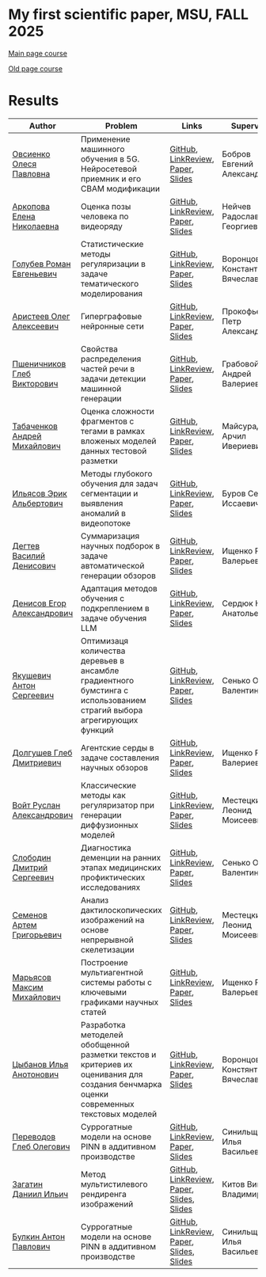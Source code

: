 # My first scientific paper, MSU, FALL 2025

[Main page course](https://m1p.org)

[Old page course](http://www.machinelearning.ru/wiki/index.php?title=Численные_методы_обучения_по_прецедентам_%28практика%2C_В.В._Стрижов%29)

# Results
| Author | Problem | Links | Supervisor | Scores | Reviewer |
| ------ | ------- | ----- | ---------- | ------ | -------- |
| [Овсиенко Олеся Павловна](https://github.com/olesyaovsienko) | Применение машинного обучения в 5G. Нейросетевой приемник и его CBAM модификации | [GitHub](https://github.com/olesyaovsienko/my_first_paper), [LinkReview](https://github.com/olesyaovsienko/my_first_paper/blob/master/linkreview.md), [Paper](https://github.com/olesyaovsienko/my_first_paper/blob/master/paper/main.pdf), [Slides](https://github.com/olesyaovsienko/my_first_paper/blob/master/slides/main.pdf) | Бобров Евгений Александрович | ![Dynamic JSON Badge](https://img.shields.io/badge/dynamic/json?url=https%3A%2F%2Fraw.githubusercontent.com%2Folesyaovsienko%2Fmy_first_paper%2Fmaster%2Fscore.json&query=message&label=%20&cacheSeconds=10) | |
| [Аркопова Елена Николаевна](https://github.com/k0lenk4) | Оценка позы человека по видеоряду | [GitHub](https://github.com/k0lenk4/my_first_paper), [LinkReview](https://github.com/k0lenk4/my_first_paper/blob/master/linkreview.md), [Paper](https://github.com/k0lenk4/my_first_paper/blob/master/paper/main.pdf), [Slides](https://github.com/k0lenk4/my_first_paper/blob/master/slides/main.pdf) | Нейчев Радослав Георгиев | ![Dynamic JSON Badge](https://img.shields.io/badge/dynamic/json?url=https%3A%2F%2Fraw.githubusercontent.com%2Fk0lenk4%2Fmy_first_paper%2Fmaster%2Fscore.json&query=message&label=%20&cacheSeconds=10) | |
| [Голубев Роман Евгеньевич]() | Статистические методы регуляризации в задаче тематического моделирования | [GitHub](), [LinkReview](), [Paper](), [Slides]() | Воронцов Константин Вячеславович | ![Dynamic JSON Badge]() | |
| [Аристеев Олег Алексеевич]() | Гиперграфовые нейронные сети | [GitHub](), [LinkReview](), [Paper](), [Slides]() | Прокофьев Петр Александрович | ![Dynamic JSON Badge]() | |
| [Пшеничников Глеб Викторович](https://github.com/pshenichgleb) | Свойства распределения частей речи в задачи детекции машинной генерации | [GitHub](https://github.com/pshenichgleb/M1P), [LinkReview](https://github.com/pshenichgleb/M1P/blob/master/linkreview.md), [Paper](https://github.com/pshenichgleb/M1P/blob/master/paper/main.pdf), [Slides](https://github.com/pshenichgleb/M1P/blob/master/slides/main.pdf) | Грабовой Андрей Валериевич | ![Dynamic JSON Badge](https://img.shields.io/badge/dynamic/json?url=https%3A%2F%2Fraw.githubusercontent.com%2Fpshenichgleb%2FM1P%2Fmaster%2Fscore.json&query=message&label=%20&cacheSeconds=10) | |
| [Табаченков Андрей Михайлович](https://github.com/Tabachenkov) | Оценка сложности фрагментов с тегами в рамках вложеных моделей данных тестовой разметки | [GitHub](https://github.com/Tabachenkov/M1P-repository), [LinkReview](https://github.com/Tabachenkov/M1P-repository/blob/master/linkreview.md), [Paper](https://github.com/Tabachenkov/M1P-repository/blob/master/paper/main.pdf), [Slides](https://github.com/Tabachenkov/M1P-repository/blob/master/slides/main.pdf) | Майсурадзе Арчил Ивериевич | ![Dynamic JSON Badge](https://img.shields.io/badge/dynamic/json?url=https%3A%2F%2Fraw.githubusercontent.com%2FTabachenkov%2FM1P-repository%2Fmaster%2Fscore.json&query=message&label=%20&cacheSeconds=10) | |
| [Ильясов Эрик Альбертович](https://github.com/erikotoz) | Методы глубокого обучения для задач сегментации и выявления аномалий в видеопотоке | [GitHub](https://github.com/erikotoz/my_first_paper), [LinkReview](https://github.com/erikotoz/my_first_paper/blob/master/linkreview.md), [Paper](https://github.com/erikotoz/my_first_paper/blob/master/paper/main.pdf), [Slides](https://github.com/erikotoz/my_first_paper/blob/master/slides/main.pdf) | Буров Сергей Иссаевич | ![Dynamic JSON Badge](https://img.shields.io/badge/dynamic/json?url=https%3A%2F%2Fraw.githubusercontent.com%2Ferikotoz%2Fmy_first_paper%2Fmaster%2Fscore.json&query=message&label=%20&cacheSeconds=10) | |
| [Дегтев Василий Денисович](https://github.com/qualliix) | Суммаризация научных подборок в задаче автоматической генерации обзоров  | [GitHub](https://github.com/qualliix/my-first-paper), [LinkReview](https://github.com/qualliix/my-first-paper/blob/master/linkreview.md), [Paper](https://github.com/qualliix/my-first-paper/blob/master/paper/main.pdf), [Slides](https://github.com/qualliix/my-first-paper/blob/master/slides/main.pdf) | Ищенко Роман Валерьевич | ![Dynamic JSON Badge](https://img.shields.io/badge/dynamic/json?url=https%3A%2F%2Fraw.githubusercontent.com%2Fqualliix%2Fmy-first-paper%2Fmaster%2Fscore.json&query=message&label=%20&cacheSeconds=10) | |
| [Денисов Егор Александрович](https://github.com/DenisovEgor) | Адаптация методов обучения с подкреплением в задаче обучения LLM | [GitHub](https://github.com/DenisovEgor/M1P), [LinkReview](https://github.com/DenisovEgor/M1P/blob/master/linkreview.md), [Paper](https://github.com/DenisovEgor/M1P/blob/master/paper/main.pdf), [Slides](https://github.com/DenisovEgor/M1P/blob/master/slides/main.pdf) | Сердюк Юлиан Анатольевич | ![Dynamic JSON Badge](https://img.shields.io/badge/dynamic/json?url=https%3A%2F%2Fraw.githubusercontent.com%2FDenisovEgor%2FM1P%2Fmaster%2Fscore.json&query=message&label=%20&cacheSeconds=10) | |
| [Якушевич Антон Сергеевич](https://github.com/deleterPlanet) | Оптимизаця количества деревьев в ансамбле градиентного бумстинга с использованием страгий выбора агрегирующих функций | [GitHub](https://github.com/deleterPlanet/M1P), [LinkReview](https://github.com/deleterPlanet/M1P/blob/master/linkreview.md), [Paper](https://github.com/deleterPlanet/M1P/blob/master/paper/main.pdf), [Slides](https://github.com/deleterPlanet/M1P/blob/master/slides/main.pdf) | Сенько Олег Валентинович | ![Dynamic JSON Badge](https://img.shields.io/badge/dynamic/json?url=https%3A%2F%2Fraw.githubusercontent.com%2FdeleterPlanet%2FM1P%2Fmaster%2Fscore.json&query=message&label=%20&cacheSeconds=10) | |
| [Долгушев Глеб Дмитриевич](https://github.com/kellesett) | Агентские серды в задаче составления научных обзоров | [GitHub](https://github.com/kellesett/OverviewGen-LLMAgents), [LinkReview](https://github.com/kellesett/OverviewGen-LLMAgents/blob/master/linkreview.md), [Paper](https://github.com/kellesett/OverviewGen-LLMAgents/blob/master/paper/main.pdf), [Slides](https://github.com/kellesett/OverviewGen-LLMAgents/blob/master/slides/main.pdf) | Ищенко Роман Валериевич | ![Dynamic JSON Badge](https://img.shields.io/badge/dynamic/json?url=https%3A%2F%2Fraw.githubusercontent.com%2Fkellesett%2FOverviewGen-LLMAgents%2Fmaster%2Fscore.json&query=message&label=%20&cacheSeconds=10) | |
| [Войт Руслан Александрович](https://github.com/VoytRuslan) | Классические методы как регуляризатор при генерации диффузионных моделей | [GitHub](https://github.com/VoytRuslan/M1P), [LinkReview](https://github.com/VoytRuslan/M1P/blob/master/linkreview.md), [Paper](https://github.com/VoytRuslan/M1P/blob/master/paper/main.pdf), [Slides](https://github.com/VoytRuslan/M1P/blob/master/slides/main.pdf) | Местецкий Леонид Моисеевич | ![Dynamic JSON Badge](https://img.shields.io/badge/dynamic/json?url=https%3A%2F%2Fraw.githubusercontent.com%2FVoytRuslan%2FM1P%2Fmaster%2Fscore.json&query=message&label=%20&cacheSeconds=10) | |
| [Слободин Дмитрий Сергеевич](https://github.com/MrGorolom/my-first-scientific-article) | Диагностика деменции на ранних этапах медицинских профиктических исследованиях | [GitHub](https://github.com/MrGorolom/my-first-scientific-article), [LinkReview](https://github.com/MrGorolom/my-first-scientific-article/blob/master/linkreview.md), [Paper](https://github.com/MrGorolom/my-first-scientific-article/blob/master/paper/main.pdf), [Slides](https://github.com/MrGorolom/my-first-scientific-article/blob/master/slides/main.pdf) | Сенько Олег Валентинович | ![Dynamic JSON Badge](https://img.shields.io/badge/dynamic/json?url=https%3A%2F%2Fraw.githubusercontent.com%2FMrGorolom%2Fmy-first-scientific-article%2Fmaster%2Fscore.json&query=message&label=%20&cacheSeconds=10) | |
| [Семенов Артем Григорьевич](https://github.com/s02220229-cmd) | Анализ дактилоскопических изображений на основе непрерывной скелетизации | [GitHub](https://github.com/s02220229-cmd/FirstPaper), [LinkReview](https://github.com/s02220229-cmd/FirstPaper/blob/master/linkreview.md), [Paper](https://github.com/s02220229-cmd/FirstPaper/blob/master/paper/main.pdf), [Slides](https://github.com/s02220229-cmd/FirstPaper/blob/master/slides/main.pdf) | Местецкий Леонид Моисеевич | ![Dynamic JSON Badge](https://img.shields.io/badge/dynamic/json?url=https%3A%2F%2Fraw.githubusercontent.com%2Fs02220229-cmd%2FFirstPaper%2Fmaster%2Fscore.json&query=message&label=%20&cacheSeconds=10) | |
| [Марьясов Максим Михайлович](https://github.com/Gamcher) | Построение мультиагентной системы работы с ключевыми графиками научных статей | [GitHub](https://github.com/Gamcher/my_first_paper), [LinkReview](https://github.com/Gamcher/my_first_paper/blob/master/linkreview.md), [Paper](https://github.com/Gamcher/my_first_paper/blob/master/paper/main.pdf), [Slides](https://github.com/Gamcher/my_first_paper/blob/master/slides/main.pdf) | Ищенко Роман Валерьевич | ![Dynamic JSON Badge](https://img.shields.io/badge/dynamic/json?url=https%3A%2F%2Fraw.githubusercontent.com%2FGamcher%2Fmy_first_paper%2Fmaster%2Fscore.json&query=message&label=%20&cacheSeconds=10) | |
| [Цыбанов Илья Анотонович]() | Разработка методелей обобщенной разметки текстов и критериев их оценивания для создания бенчмарка оценки современных текстовых моделей | [GitHub](), [LinkReview](), [Paper](), [Slides]() | Воронцов Констянтин Вячеславович | ![Dynamic JSON Badge]() | |
| [Переводов Глеб Олегович]() | Суррогатные модели на основе PINN в аддитивном производстве | [GitHub](), [LinkReview](), [Paper](), [Slides]() | Синильщиков Илья Васильевич | ![Dynamic JSON Badge]() | |
| [Загатин Даниил Ильич](https://github.com/DaniilZagatin) | Метод мультистилевого рендиренга изображений | [GitHub](https://github.com/DaniilZagatin/FILM-style-transfer), [LinkReview](https://github.com/DaniilZagatin/FILM-style-transfer/blob/master/linkreview.md), [Paper](https://github.com/DaniilZagatin/FILM-style-transfer/blob/master/paper/main.pdf), [Slides](https://github.com/kellesett/OverviewGen-LLMAgents/blob/master/slides/main.pdf), [Slides](https://github.com/DaniilZagatin/FILM-style-transfer/blob/master/slides/main.pdf) | Китов Виктор Владимирович | ![Dynamic JSON Badge](https://img.shields.io/badge/dynamic/json?url=https%3A%2F%2Fraw.githubusercontent.com%2FDaniilZagatin%2FFILM-style-transfer%2Fmaster%2Fscore.json&query=message&label=%20&cacheSeconds=10) | |
| [Булкин Антон Павлович](https://github.com/bulkin-anton) | Суррогатные модели на основе PINN в аддитивном производстве | [GitHub](https://github.com/bulkin-anton/M1P), [LinkReview](https://github.com/bulkin-anton/M1P/blob/master/linkreview.md), [Paper](https://github.com/bulkin-anton/M1P/blob/master/paper/main.pdf), [Slides](https://github.com/kellesett/OverviewGen-LLMAgents/blob/master/slides/main.pdf), [Slides](https://github.com/bulkin-anton/M1P/blob/master/slides/main.pdf) | Синильщиков Илья Васильевич | ![Dynamic JSON Badge](https://img.shields.io/badge/dynamic/json?url=https%3A%2F%2Fraw.githubusercontent.com%2Fbulkin-anton%2FM1P%2Fmaster%2Fscore.json&query=message&label=%20&cacheSeconds=10) | |
